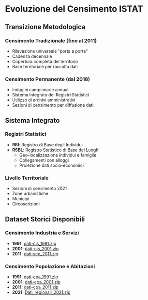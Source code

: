 # Evoluzione del Censimento ISTAT

## Transizione Metodologica
### Censimento Tradizionale (fino al 2011)
- Rilevazione universale "porta a porta"
- Cadenza decennale
- Copertura completa del territorio
- Base territoriale per raccolta dati

### Censimento Permanente (dal 2018)
- Indagini campionarie annuali
- Sistema Integrato dei Registri Statistici
- Utilizzo di archivi amministrativi
- Sezioni di censimento per diffusione dati

## Sistema Integrato
### Registri Statistici
- **RBI**: Registro di Base degli Individui
- **RSBL**: Registro Statistico di Base dei Luoghi
  - Geo-localizzazione individui e famiglie
  - Collegamenti con alloggi
  - Proiezione dati socio-economici

### Livello Territoriale
- Sezioni di censimento 2021
- Zone urbanistiche
- Municipi
- Circoscrizioni

## Dataset Storici Disponibili

### Censimento Industria e Servizi
- **1991**: [dati-cis_1991.zip](https://www.istat.it/storage/cartografia/variabili-censuarie/dati-cis_1991.zip)
- **2001**: [dati-cis_2001.zip](https://www.istat.it/storage/cartografia/variabili-censuarie/dati-cis_2001.zip)
- **2011**: [dati-sce_2011.zip](https://www.istat.it/storage/cartografia/variabili-censuarie/dati-sce_2011.zip)

### Censimento Popolazione e Abitazioni
- **1991**: [dati-cpa_1991.zip](https://www.istat.it/storage/cartografia/variabili-censuarie/dati-cpa_1991.zip)
- **2001**: [dati-cpa_2001.zip](https://www.istat.it/storage/cartografia/variabili-censuarie/dati-cpa_2001.zip)
- **2011**: [dati-cpa_2011.zip](https://www.istat.it/storage/cartografia/variabili-censuarie/dati-cpa_2011.zip)
- **2021**: [Dati_regionali_2021.zip](https://esploradati.censimentopopolazione.istat.it/databrowser/DWL/PERMPOP/SUBCOM/Dati_regionali_2021.zip)
